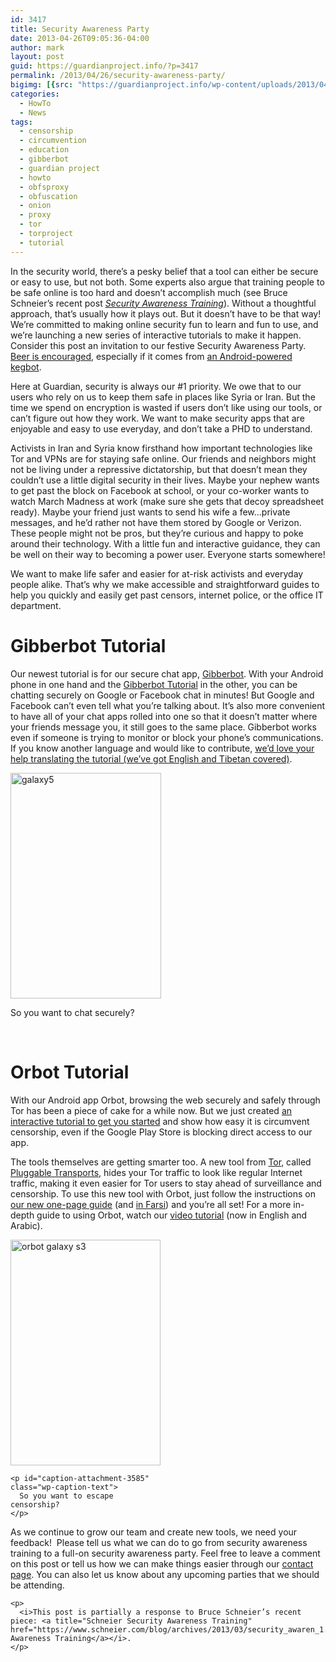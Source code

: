 ```yaml
---
id: 3417
title: Security Awareness Party
date: 2013-04-26T09:05:36-04:00
author: mark
layout: post
guid: https://guardianproject.info/?p=3417
permalink: /2013/04/26/security-awareness-party/
bigimg: [{src: "https://guardianproject.info/wp-content/uploads/2013/04/kegdroid.jpg",}]
categories:
  - HowTo
  - News
tags:
  - censorship
  - circumvention
  - education
  - gibberbot
  - guardian project
  - howto
  - obfsproxy
  - obfuscation
  - onion
  - proxy
  - tor
  - torproject
  - tutorial
---
```

In the security world, there’s a pesky belief that a tool can either be secure or easy to use, but not both. Some experts also argue that training people to be safe online is too hard and doesn’t accomplish much (see Bruce Schneier’s recent post <a href="http://www.schneier.com/blog/archives/2013/03/security_awaren_1.html" target="_blank"><em>Security Awareness Training</em></a>). Without a thoughtful approach, that’s usually how it plays out. But it doesn’t have to be that way! We’re committed to making online security fun to learn and fun to use, and we’re launching a new series of interactive tutorials to make it happen. Consider this post an invitation to our festive Security Awareness Party. <a href="https://guardianproject.info/home/how-you-can-work-with-us/" target="_blank">Beer is encouraged</a>, especially if it comes from <a title="Android-powered beer kegerator" href="https://kegbot.org/" target="_blank">an Android-powered kegbot</a>.

Here at Guardian, security is always our #1 priority. We owe that to our users who rely on us to keep them safe in places like Syria or Iran. But the time we spend on encryption is wasted if users don’t like using our tools, or can’t figure out how they work. We want to make security apps that are enjoyable and easy to use everyday, and don’t take a PHD to understand.

Activists in Iran and Syria know firsthand how important technologies like Tor and VPNs are for staying safe online. Our friends and neighbors might not be living under a repressive dictatorship, but that doesn’t mean they couldn’t use a little digital security in their lives. Maybe your nephew wants to get past the block on Facebook at school, or your co-worker wants to watch March Madness at work (make sure she gets that decoy spreadsheet ready). Maybe your friend just wants to send his wife a few…private messages, and he’d rather not have them stored by Google or Verizon. These people might not be pros, but they’re curious and happy to poke around their technology. With a little fun and interactive guidance, they can be well on their way to becoming a power user. Everyone starts somewhere!

We want to make life safer and easier for at-risk activists and everyday people alike. That’s why we make accessible and straightforward guides to help you quickly and easily get past censors, internet police, or the office IT department.

# **Gibberbot Tutorial**

Our newest tutorial is for our secure chat app, <a href="https://play.google.com/store/apps/details?id=info.guardianproject.otr.app.im&feature=search_result" target="_blank">Gibberbot</a>. With your Android phone in one hand and the <a href="https://guardianproject.info/howto/chatsecurely/" target="_blank">Gibberbot Tutorial</a> in the other, you can be chatting securely on Google or Facebook chat in minutes! But Google and Facebook can’t even tell what you’re talking about. It’s also more convenient to have all of your chat apps rolled into one so that it doesn’t matter where your friends message you, it still goes to the same place. Gibberbot works even if someone is trying to monitor or block your phone’s communications. If you know another language and would like to contribute, <a title="Gibberbot Tutorial Transifex Translations" href="https://www.transifex.com/projects/p/gibberbot-tutorial/" target="_blank">we’d love your help translating the tutorial (we’ve got English and Tibetan covered)</a>.

<div id="attachment_3291" style="width: 251px" class="wp-caption aligncenter">
  <a href="https://guardianproject.info/howto/chatsecurely/" target="_blank"><img aria-describedby="caption-attachment-3291" class=" wp-image-3291" alt="galaxy5" src="https://guardianproject.info/wp-content/uploads/2013/02/galaxy5.png" width="241" height="361" /></a>
  
  <p id="caption-attachment-3291" class="wp-caption-text">
    So you want to chat securely?
  </p>
</div>

<p style="text-align: center;">
  <p>
     
  </p>
  
  <h1>
    <strong>Orbot Tutorial</strong>
  </h1>
  
  <p>
    With our Android app Orbot, browsing the web securely and safely through Tor has been a piece of cake for a while now. But we just created <a title="How to Orbot Tutorial" href="https://guardianproject.info/howto/browsefreely" target="_blank">an interactive tutorial to get you started</a> and show how easy it is circumvent censorship, even if the Google Play Store is blocking direct access to our app.
  </p>
  
  <p>
    The tools themselves are getting smarter too. A new tool from <a title="Tor Project" href="https://www.torproject.org/" target="_blank">Tor</a>, called <a title="Tor Project Obfsproxy" href="http://www.torproject.org/projects/obfsproxy.html.en" target="_blank">Pluggable Transports</a>, hides your Tor traffic to look like regular Internet traffic, making it even easier for Tor users to stay ahead of surveillance and censorship. To use this new tool with Orbot, just follow the instructions on <a href="https://guardianproject.info/wp-content/uploads/2013/04/How-to-browse-freely-on-your-phone-if-your-internet-is-blocked.pdf" target="_blank">our new one-page guide</a> (and <a title="How to browse freely on your phone if your internet is blocked - Farsi" href="https://guardianproject.info/wp-content/uploads/2013/04/How-to-browse-freely-on-your-phone-if-your-internet-is-blocked-Farsi.pdf" target="_blank">in Farsi</a>) and you’re all set! For a more in-depth guide to using Orbot, watch our <a href="https://www.youtube.com/watch?v=Dcf5sh99ze0">video tutorial</a> (now in English and Arabic).
  </p>
  
  <div id="attachment_3585" style="width: 250px" class="wp-caption aligncenter">
    <a href="https://guardianproject.info/howto/browsefreely" target="_blank"><img aria-describedby="caption-attachment-3585" class=" wp-image-3585" alt="orbot galaxy s3" src="https://guardianproject.info/wp-content/uploads/2013/04/galaxy15.png" width="240" height="361" srcset="https://guardianproject.info/wp-content/uploads/2013/04/galaxy15.png 400w, https://guardianproject.info/wp-content/uploads/2013/04/galaxy15-199x300.png 199w" sizes="(max-width: 240px) 100vw, 240px" /></a>
    
    <p id="caption-attachment-3585" class="wp-caption-text">
      So you want to escape censorship?
    </p>
  </div>
  
  <p style="text-align: center;">
    <p>
      As we continue to grow our team and create new tools, we need your feedback!  Please tell us what we can do to go from security awareness training to a full-on security awareness party. Feel free to leave a comment on this post or tell us how we can make things easier through our <a href="https://guardianproject.info/contact/">contact page</a>. You can also let us know about any upcoming parties that we should be attending.
    </p>
    
    <p>
      <i>This post is partially a response to Bruce Schneier’s recent piece: <a title="Schneier Security Awareness Training" href="https://www.schneier.com/blog/archives/2013/03/security_awaren_1.html">Security Awareness Training</a></i>.
    </p>